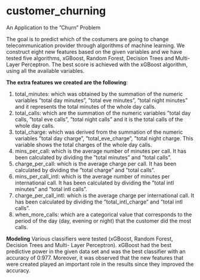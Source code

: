 # customer_churning
An Application to the ”Churn” Problem

The goal is to predict which of the costumers are going to change telecommunication provider through algorithms of machine learning. We construct eight new features based on the given variables and we have tested five algorithms, xGBoost, Random Forest, Decision Trees and Multi-Layer Perceptron. The best score is achieved with the xGBoost algorithm, using all the available variables.

<b>The extra features we created are the
following</b>:
1) total_minutes: which was obtained by the summation
of the numeric variables ”total day minutes”, ”total
eve minutes”, ”total night minutes” and it represents
the total minutes of the whole day calls.
2) total_calls: which are the summation of the numeric
variables ”total day calls, ”total eve calls”, ”total
night calls” and it is the total calls of the whole day
calls.
3) total_charge: which was derived from the summation
of the numeric variables ”total day charge”,
”total_eve_charge”, ”total night charge. This variable
shows the total charges of the whole day calls.
4) mins_per_call: which is the average number of minutes
per call. It has been calculated by dividing the ”total
minutes” and ”total calls”.
5) charge_per_call: which is the average charge per call. It
has been calculated by dividing the ”total charge” and
”total calls”.
6) mins_per_call_intl: which is the average number of
minutes per international call. It has been calculated by
dividing the ”total intl minutes” and ”total intl calls”.
7) charge_per_call_intl: which is the average charge per
international call. It has been calculated by dividing the
”total_intl_charge” and ”total intl calls”.
8) when_more_calls: which are a categorical value that
corresponds to the period of the day (day, evening or
night) that the customer did the most calls.

<b>Modeling</b>
Various classifiers were tested (xGBoost, Random Forest, Decision Trees and Multi-
Layer Perceptron). xGBoost had the best predictive power in the
given data set and was the best classifier with an accuracy of
0:977. Moreover, it was observed that the new features that were created played an important role in the results since they
improved the accuracy.
